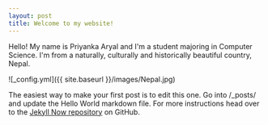 ```yaml
---
layout: post
title: Welcome to my website!
---
```


Hello! My name is Priyanka Aryal and I'm a student majoring in Computer Science. I'm from a naturally, culturally and historically beautiful country, Nepal. 


![_config.yml]({{ site.baseurl }}/images/Nepal.jpg)

The easiest way to make your first post is to edit this one. Go into /_posts/ and update the Hello World markdown file. For more instructions head over to the [Jekyll Now repository](https://github.com/barryclark/jekyll-now) on GitHub.
